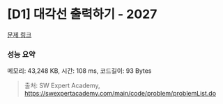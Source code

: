 # [D1] 대각선 출력하기 - 2027 

[문제 링크](https://swexpertacademy.com/main/code/problem/problemDetail.do?contestProbId=AV5QFuZ6As0DFAUq) 

### 성능 요약

메모리: 43,248 KB, 시간: 108 ms, 코드길이: 93 Bytes



> 출처: SW Expert Academy, https://swexpertacademy.com/main/code/problem/problemList.do